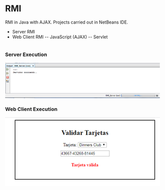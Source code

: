 # RMI
RMI in Java with AJAX.
Projects carried out in NetBeans IDE.
* Server RMI
* Web Client RMI
-- JavaScript (AJAX)
-- Servlet
#
<h3>Server Execution</h3>
<img src="./run_server.png" alt="Server Execution"/>
<h3>Web Client Execution</h3>
<img src="./run_client.png"/>